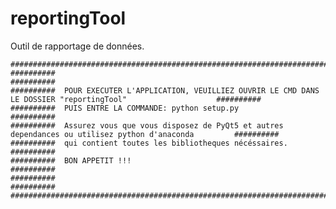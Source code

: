 # reportingTool
Outil de rapportage de données.




	##########################################################################################################################
	########## 				                                                                            									##########
	##########	POUR EXECUTER L'APPLICATION, VEUILLIEZ OUVRIR LE CMD DANS LE DOSSIER "reportingTool"		            ##########
	##########	PUIS ENTRE LA COMMANDE: python setup.py				                                                 			##########
	##########	Assurez vous que vous disposez de PyQt5 et autres dependances ou utilisez python d'anaconda        	##########
	##########	qui contient toutes les bibliotheques nécéssaires.						                                      ##########
	##########	BON APPETIT !!!									                                                                		##########
	##########									                                                                            				##########
	##########################################################################################################################
